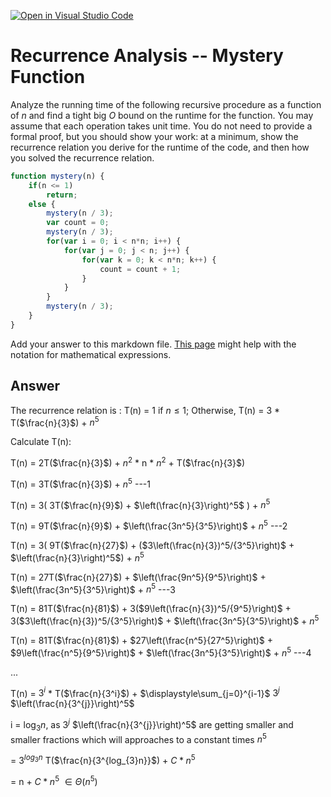 [![Open in Visual Studio Code](https://classroom.github.com/assets/open-in-vscode-718a45dd9cf7e7f842a935f5ebbe5719a5e09af4491e668f4dbf3b35d5cca122.svg)](https://classroom.github.com/online_ide?assignment_repo_id=11924426&assignment_repo_type=AssignmentRepo)
# Recurrence Analysis -- Mystery Function

Analyze the running time of the following recursive procedure as a function of
$n$ and find a tight big $O$ bound on the runtime for the function. You may
assume that each operation takes unit time. You do not need to provide a formal
proof, but you should show your work: at a minimum, show the recurrence relation
you derive for the runtime of the code, and then how you solved the recurrence
relation.

```javascript
function mystery(n) {
    if(n <= 1)
        return;
    else {
        mystery(n / 3);
        var count = 0;
        mystery(n / 3);
        for(var i = 0; i < n*n; i++) {
            for(var j = 0; j < n; j++) {
                for(var k = 0; k < n*n; k++) {
                    count = count + 1;
                }
            }
        }
        mystery(n / 3);
    }
}
```
Add your answer to this markdown file. [This
page](https://docs.github.com/en/get-started/writing-on-github/working-with-advanced-formatting/writing-mathematical-expressions)
might help with the notation for mathematical expressions.

## Answer
The recurrence relation is : T(n) = 1 if $n\leq 1$; Otherwise, T(n) = $3$ * T($\frac{n}{3}$) + $n^5$



Calculate T(n):

T(n) = 2T($\frac{n}{3}$) + $n^2$ * n * $n^2$ + T($\frac{n}{3}$)

T(n) = 3T($\frac{n}{3}$) + $n^5$                                                                                    ---1

T(n) = 3( 3T($\frac{n}{9}$) + $\left(\frac{n}{3}\right)^5$ ) + $n^5$

T(n) = 9T($\frac{n}{9}$) + $\left(\frac{3n^5}{3^5}\right)$ + $n^5$                                                   ---2

T(n) = 3( 9T($\frac{n}{27}$) + ($3\left(\frac{n}{3})^5/{3^5}\right)$ + $\left(\frac{n}{3}\right)^5$) + $n^5$

T(n) = 27T($\frac{n}{27}$) + $\left(\frac{9n^5}{9^5}\right)$ + $\left(\frac{3n^5}{3^5}\right)$ + $n^5$                ---3

T(n) = 81T($\frac{n}{81}$) + 3($9\left(\frac{n}{3})^5/{9^5}\right)$ + 3($3\left(\frac{n}{3})^5/{3^5}\right)$ + $\left(\frac{3n^5}{3^5}\right)$ + $n^5$

T(n) = 81T($\frac{n}{81}$) + $27\left(\frac{n^5}{27^5}\right)$ + $9\left(\frac{n^5}{9^5}\right)$ + $\left(\frac{3n^5}{3^5}\right)$ + $n^5$        ---4

...

T(n) = $3^i$ * T($\frac{n}{3^i}$) + $\displaystyle\sum_{j=0}^{i-1}$ $3^j$ $\left(\frac{n}{3^{j}}\right)^5$


i = $\log_{3} n$, as $3^j$ $\left(\frac{n}{3^{j}}\right)^5$ are getting smaller and smaller fractions which will approaches to a constant times $n^5$

= $3^{log_{3}n}$ T($\frac{n}{3^{log_{3}n}}$) + $C * n^5$

= n + $C * n^5$ $\in \Theta(n^5)$

